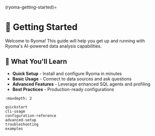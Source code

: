 (ryoma-getting-started)=

# 🚀 Getting Started

Welcome to Ryoma! This guide will help you get up and running with Ryoma's AI-powered data analysis capabilities.

## 🎯 What You'll Learn

- **Quick Setup** - Install and configure Ryoma in minutes
- **Basic Usage** - Connect to data sources and ask questions
- **Advanced Features** - Leverage enhanced SQL agents and profiling
- **Best Practices** - Production-ready configurations

```{toctree}
:maxdepth: 2

quickstart
cli-usage
configuration-reference
advanced-setup
troubleshooting
examples
```

